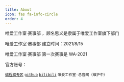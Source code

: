 ```yaml
---
title: About
icon: fas fa-info-circle
order: 4
---
```


唯爱工作室·赛事部 ，顾名思义是隶属于唯爱工作室旗下部门

唯爱工作室·赛事部 建立时间：2021/8/15

唯爱工作室·赛事部 第一次赛事是 WA-2021



官方账号：

[`编程猫专区`](https://shequ.codemao.cn/work_shop/818)   [`github`](https://github.com/weiai-studio)  [`bilibili`](https://space.bilibili.com/1590605446/?spm_id_from=333.999.0.0)  `唯爱工作室-总官网（维护中）`


